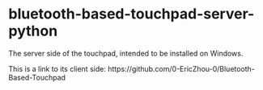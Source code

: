 # bluetooth-based-touchpad-server-python

The server side of the touchpad, intended to be installed on Windows. 
<p>
This is a link to its client side: https://github.com/0-EricZhou-0/Bluetooth-Based-Touchpad
